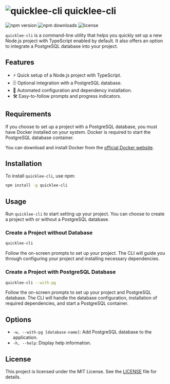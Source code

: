 


# ![quicklee-cli](https://img.shields.io/badge/quicklee--cli-orange) quicklee-cli

![npm version](https://img.shields.io/npm/v/quicklee-cli) ![npm downloads](https://img.shields.io/npm/dm/quicklee-cli) ![license](https://img.shields.io/npm/l/quicklee-cli)

`quicklee-cli` is a command-line utility that helps you quickly set up a new Node.js project with TypeScript enabled by default. It also offers an option to integrate a PostgreSQL database into your project.

## Features

- ⚡ Quick setup of a Node.js project with TypeScript.
- 🗄️ Optional integration with a PostgreSQL database.
- 🔧 Automated configuration and dependency installation.
- 🛠️ Easy-to-follow prompts and progress indicators.

## Requirements

If you choose to set up a project with a PostgreSQL database, you must have Docker installed on your system. Docker is required to start the PostgreSQL database container.

You can download and install Docker from the [official Docker website](https://www.docker.com/products/docker-desktop).

## Installation

To install `quicklee-cli`, use npm:

```sh
npm install -g quicklee-cli
```

## Usage

Run `quicklee-cli` to start setting up your project. You can choose to create a project with or without a PostgreSQL database.

### Create a Project without Database

```sh
quicklee-cli
```

Follow the on-screen prompts to set up your project. The CLI will guide you through configuring your project and installing necessary dependencies.

### Create a Project with PostgreSQL Database

```sh
quicklee-cli --with-pg
```

Follow the on-screen prompts to set up your project and PostgreSQL database. The CLI will handle the database configuration, installation of required dependencies, and start a PostgreSQL container.

## Options

- `-w, --with-pg [database-name]`: Add PostgreSQL database to the application.
- `-h, --help`: Display help information.

## License

This project is licensed under the MIT License. See the [LICENSE](LICENSE) file for details.
